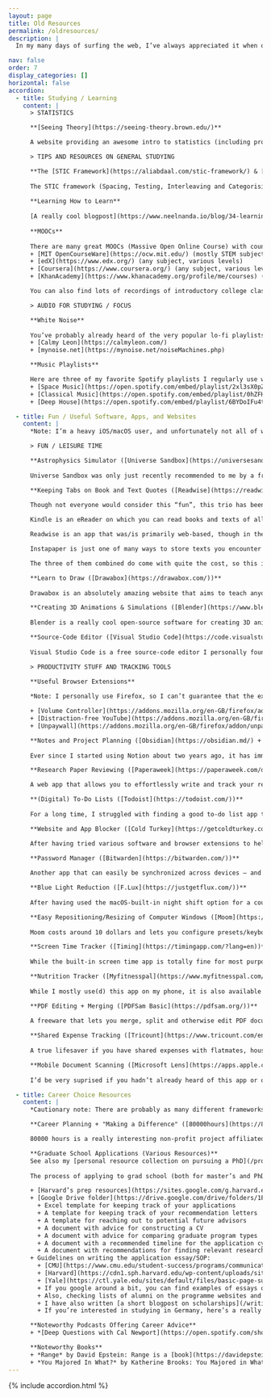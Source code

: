 ```yaml
---
layout: page
title: Old Resources
permalink: /oldresources/
description: |
  In my many days of surfing the web, I’ve always appreciated it when other people shared the resources they personally found noteworthy or useful. With this page, I want to help keep this trend alive!

nav: false
order: 7
display_categories: []
horizontal: false
accordion: 
  - title: Studying / Learning
    content: |
      > STATISTICS

      **[Seeing Theory](https://seeing-theory.brown.edu/)**

      A website providing an awesome intro to statistics (including probability theory, bayesian inference, regression analysis, etc.), free of charge and with very pretty visuals! Especially useful for all of you undergrad social science students :-)

      > TIPS AND RESOURCES ON GENERAL STUDYING

      **The [STIC Framework](https://aliabdaal.com/stic-framework/) & [Anki](https://ankiweb.net/about)**
      
      The STIC framework (Spacing, Testing, Interleaving and Categorising) provides an effective approach to studying of any kind, although it is most useful for subjects heavy in rote learning (e.g., medicine or neuroscience). I was first introduced to it by Ali Abdaal, which is why I linked to his webpage, but there are many other resources out there that explain the concept further/in a different way.When I first started studying for university, like many others, I resorted to lots of trivial summarizing, highlighting and re-reading (AKA busy work), which is a terribly ineffective approach. If you find yourself in a similar situation, I highly recommend having a look at the framework!Closely related is the (free) software Anki: It lets you create various types of flashcards that can be synchronized between devices. It also comes with customizable settings which allow you to fight your forgetting curve with just a little daily effort once you've set up your flashcards.
      
      **Learning How to Learn**
      
      [A really cool blogpost](https://www.neelnanda.io/blog/34-learning) by someone called Neel Nanda on how you can improve your own learning, also outside of the university or school context. While the STIC framework is especially helpful for subjects heavy in rote learning, Neel’s text is also great for studying STEM subjects, as he himself is a mathematician. It is a rather long read, but definitely worth it!
      
      **MOOCs**
      
      There are many great MOOCs (Massive Open Online Course) with countless free high-school and university-level courses readily available to anyone with an internet connection. Here are the (free) providers I myself have used in the past and would personally recommend:
      + [MIT OpenCourseWare](https://ocw.mit.edu/) (mostly STEM subjects, university-level)
      + [edX](https://www.edx.org/) (any subject, various levels)
      + [Coursera](https://www.coursera.org/) (any subject, various levels)
      + [KhanAcademy](https://www.khanacademy.org/profile/me/courses) (brilliant for mathematics, mostly high school- and first-year university-level)

      You can also find lots of recordings of introductory college classes on YouTube, for example on [Stanford’s](https://www.youtube.com/user/stanfordonline), [Harvard’s](https://www.youtube.com/user/Harvard) and MIT’s channels.

      > AUDIO FOR STUDYING / FOCUS

      **White Noise**
      
      You’ve probably already heard of the very popular lo-fi playlists on YouTube, but what I personally prefer to use are "white noise generators" as they feel less distracting. Besides plain white noise, they also let you play various other sounds such as rain or wind! Here are the two best (free) ones I’ve come across so far:
      + [Calmy Leon](https://calmyleon.com/)
      + [mynoise.net](https://mynoise.net/noiseMachines.php)

      **Music Playlists**

      Here are three of my favorite Spotify playlists I regularly use when the white noise doesn't quite cut it:
      + [Space Music](https://open.spotify.com/embed/playlist/2xl3sX0pZajy1XOogLpc5m)
      + [Classical Music](https://open.spotify.com/embed/playlist/0hZFHZ34s86OBgCHYCuv9I)
      + [Deep House](https://open.spotify.com/embed/playlist/6BYDoIFu4t3g9wW2VMHXCN)

  - title: Fun / Useful Software, Apps, and Websites
    content: |
      *Note: I’m a heavy iOS/macOS user, and unfortunately not all of what I listed below is available for Windows/Android.*

      > FUN / LEISURE TIME

      **Astrophysics Simulator ([Universe Sandbox](https://universesandbox.com/))**
      
      Universe Sandbox was only just recently recommended to me by a friend, and it is absolutely amazing! It costs around 30 bucks, but comes with (literally) astronomical power – you can simulate pretty much any event that could technically take place in the observable universe (e.g., letting stars collide, changing the trajectory of earth, replacing our sun with a larger one, etc.). Enjoy!

      **Keeping Tabs on Book and Text Quotes ([Readwise](https://readwise.io/) + [Kindle](https://www.amazon.com/kindle-dbs/fd/kcp/) + [Instapaper](https://www.instapaper.com/))**
      
      Though not everyone would consider this “fun”, this trio has been an absolute gamechanger for me:

      Kindle is an eReader on which you can read books and texts of all sorts.

      Readwise is an app that was/is primarily web-based, though in the meantime a mobile version of it was also added. Whenever you highlight something while reading a PDF, eBook, etc., the quote is stored in a database. Depending on your own personal settings, you will then receive emails containing a few of your highlights from said database, randomly selected. You can also do daily reviews of these highlights, and most importantly, you can link your entire Kindle library.

      Instapaper is just one of many ways to store texts you encounter on the web “for later reading”. You can also annotate and highlight digital texts in the app.

      The three of them combined do come with quite the cost, so this is really more of a “nice to have” if you like taking notes and following up on readings in particular.

      **Learn to Draw ([Drawabox](https://drawabox.com/))**
      
      Drawabox is an absolutely amazing website that aims to teach anyone the basics of drawing (for free). Though it will make you want to quit many times throughout the process, it's a great learning resource, and I have not found anything else like it out there!

      **Creating 3D Animations & Simulations ([Blender](https://www.blender.org/))**
      
      Blender is a really cool open-source software for creating 3D animations and simulations. Though I haven’t gotten beyond taking a first look, it has been recommended to me by multiple people.

      **Source-Code Editor ([Visual Studio Code](https://code.visualstudio.com/))**
      
      Visual Studio Code is a free source-code editor I personally found to be very noob-friendly and easy to use. I’m sure there are others that hate it, but if you’re on the lookout for such a software, I’d give it a try!

      > PRODUCTIVITY STUFF AND TRACKING TOOLS

      **Useful Browser Extensions**
      
      *Note: I personally use Firefox, so I can’t guarantee that the extensions below are also available on Chrome/Safari/IE/etc.*

      + [Volume Controller](https://addons.mozilla.org/en-GB/firefox/addon/600-sound-volume/?utm_content=search&utm_medium=referral&utm_source=addons.mozilla.org): Allows you to boost/decrease the volume of all web content that offers volume control – has way more range/flexibility than the in-built version of most systems
      + [Distraction-free YouTube](https://addons.mozilla.org/en-GB/firefox/addon/df-youtube/?utm_content=search&utm_medium=referral&utm_source=addons.mozilla.org): A brilliant extension that lets you hide the recommendation bar, homepage feed and other parts of YouTube. No more going down the rabbithole!
      + [Unpaywall](https://addons.mozilla.org/en-GB/firefox/addon/unpaywall/?utm_content=search&utm_medium=referral&utm_source=addons.mozilla.org): Basically a Sci-Hub “to go” – whenever you visit a webpage with a research paper embedded in it, it tells you whether and where there is a free PDF version of the document available.

      **Notes and Project Planning ([Obsidian](https://obsidian.md/) + [Notion](https://www.notion.so/))**
      
      Ever since I started using Notion about two years ago, it has immensely helped me with curating my “digital garden”. While it does take quite a while to get all your systems and templates set up, once you have everything running, taking notes and keeping track of projects just becomes so much easier. I have recently switched to using Obisidian for various reasons – I might write up a detailed comparison of the two of them at some point.

      **Research Paper Reviewing ([Paperaweek](https://paperaweek.com/dashboard))**

      A web app that allows you to effortlessly write and track your research paper reviews, also completely free. Credit goes to [Eshed Margalit](https://eshedmargalit.com/).

      **(Digital) To-Do Lists ([Todoist](https://todoist.com/))**
      
      For a long time, I struggled with finding a good to-do list app that is synchronisable between devices and systems while also cheap and easy to use. Ultimately, Todoist was the one I settled on, and it works really well for me. Anything between crazy-level-organised and “I just want to be able to quickly jot down to-dos on the run” is feasible with it.

      **Website and App Blocker ([Cold Turkey](https://getcoldturkey.com/))**

      After having tried various software and browser extensions to help me stay away from distractions while working or studying, the one I found to be best – by far – was Cold Turkey. Its only downside is that it can solely be installed on laptops/desktop computers and not your phone.

      **Password Manager ([Bitwarden](https://bitwarden.com/))**
      
      Another app that can easily be synchronized across devices – and it’s open source, very low cost, as well as simple to use.

      **Blue Light Reduction ([F.Lux](https://justgetflux.com/))**
      
      After having used the macOS-built-in night shift option for a couple of years, I recently discovered f.lux. It’s free and really simple – you configure your location and waking up time, and the brightness and blue light of your display will then automatically decrease/increase as the day progresses.

      **Easy Repositioning/Resizing of Computer Windows ([Moom](https://manytricks.com/moom/))**
      
      Moom costs around 10 dollars and lets you configure presets/keyboard shortcuts for certain window arrangements and resizings. While this may not sound like a big deal, it is insanely helpful if you’re working with multiple screens or just often need to have multiple tabs open side-by-side. It has certainly saved me a lot of nerves and time over the years!

      **Screen Time Tracker ([Timing](https://timingapp.com/?lang=en))**
      
      While the built-in screen time app is totally fine for most purposes, I like Timing for its abilities in creating your own categories (e.g. “work”, “leisure time”, etc.) and automatically receiving in-depth reports and analyses on your device usage. It does run on a subscription model, which I don’t particularly like, but I have been able to take away a lot from the benefits that come with the app.

      **Nutrition Tracker ([Myfitnesspal](https://www.myfitnesspal.com/))**
      
      While I mostly use(d) this app on my phone, it is also available as a browser-based tool. It’s free, and its barcode scanner is far superior compared to all others I have encountered – you can find almost any product by simply hovering your camera over its barcode. I think it is fairly obvious what you use it for: It helps with tracking nutritional values of products and your overall diet (as well as burning of calories, though I don’t think that function is particularly accurate). While I don’t use it consistently, it is definitely the app I resort to whenever needed.

      **PDF Editing + Merging ([PDFSam Basic](https://pdfsam.org/))**
      
      A freeware that lets you merge, split and otherwise edit PDF documents. There is a lot of other freeware out there that accomplishes the same tasks, but this one has been working well for me!

      **Shared Expense Tracking ([Tricount](https://www.tricount.com/en/))**
      
      A true lifesaver if you have shared expenses with flatmates, housemates, or any other kind of mates. Makes it really easy to track who owes who how much. Also available as a mobile app and very easy to use!

      **Mobile Document Scanning ([Microsoft Lens](https://apps.apple.com/ch/app/microsoft-office-lens-pdf-scan/id975925059))**
      
      I’d be very suprised if you hadn’t already heard of this app or one of its competitors, but just to make sure: Microsoft Lens is a mobile app that lets you scan any kind of document with your phone/tablet camera, converting what you captured into a desired format. Anything from PDF to PPT and JPEG is possible!

  - title: Career Choice Resources
    content: |
      *Cautionary note: There are probably as many different frameworks and approaches to careers as there are people in the world. I do not claim that the information below will lead you to the “one right answer”. However, these are resources I personally found helpful in the past to reflect on my values and career decisions.*

      **Career Planning + "Making a Difference" ([80000hours](https://80000hours.org/))**

      80000 hours is a really interesting non-profit project affiliated with University of Oxford's Future of Humanity Institute and the Oxford Uehiro Centre for Practical Ethics. The name stems from a simple calculation: 40 years times 50 weeks times 40 hours equals 80000 hours of work within a “standard” lifespan. The project publishes a lot of articles revolving around which pressing problems around the world may make the most sense to tackle right now, and how so. If you don’t shy away from reading long texts, this is a great webpage to have a look at. However, I want to emphasize that "career planning" (if there even is such a thing) goes beyond just pure self-reflection and thinking; in my experience, gathering experiences and impressions in various places and ways is crucial, which is what the people behind 80000 hours also highlight.

      **Graduate School Applications (Various Resources)**
      See also my [personal resource collection on pursuing a PhD](/projects/phd-resources/)!
      
      The process of applying to grad school (both for master’s and PhD programs) can be a confusing one, especially if you’re an international student. As I myself am still in the process of figuring it all out, I can’t give much personal advice, so instead, I’ll link other people's resources/”tricks” I have made use of:

      + [Harvard’s prep resources](https://sites.google.com/g.harvard.edu/p-prep/resources) (e.g., how to write a research statement, application checklist, etc.)
      + [Google Drive folder](https://drive.google.com/drive/folders/1FclFPweLMhncElGJ4st7o1kR-TrN9PNW) with various guidelines and tips, created by people from the University of Texas:
        + Excel template for keeping track of your applications
        + A template for keeping track of your recommendation letters
        + A template for reaching out to potential future advisors
        + A document with advice for constructing a CV
        + A document with advice for comparing graduate program types
        + A document with a recommended timeline for the application cycle
        + A document with recommendations for finding relevant research jobs and internship
      + Guidelines on writing the application essay/SOP:
        + [CMU](https://www.cmu.edu/student-success/programs/communication-support/index.html)
        + [Harvard](https://cdn1.sph.harvard.edu/wp-content/uploads/sites/36/2016/06/Writing-a-Graduate-School-Application-Essay-Guide_Nov-20151.pdf)
        + [Yale](https://ctl.yale.edu/sites/default/files/basic-page-supplementary-materials-files/writing_personal_statements_for_graduate_school.pdf)
        + If you google around a bit, you can find examples of essays of people that were admitted to top schools, such as [this one](https://docs.google.com/document/d/1zDZN_yNtrAlMZWDtW2-IC2iZ_jR6kXIEM4zm4Jh8Ft8/edit) by Tiffany Tseng (MIT)
        + Also, checking lists of alumni on the programme websites and searching those people on LinkedIn/Twitter can give you an idea of what background some of the people that were admitted have. Sometimes messaging them also works, but be mindful of boundaries!
        + I have also written [a short blogpost on scholarships](/writings/2021/international-scholarships-for-swiss-students/), which is mostly aimed at Swiss students interested in international merit-based scholarships. The general process of applying to scholarships is also covered, though.
        + If you’re interested in studying in Germany, here’s a really [great overview of all available scholarships](https://www2.daad.de/deutschland/stipendium/datenbank/en/21148-scholarship-database/?daad=&detail=50026200&intention=&origin=&page=1&q=&status=&subjectGrps=).

      **Noteworthy Podcasts Offering Career Advice**
      + *[Deep Questions with Cal Newport](https://open.spotify.com/show/0e9lFr3AdJByoBpM6tAbxD?nd=1&si=-wMga1myS0yn8lElGKgTBw)* is a podcast I find brilliant not only for effective time use at work, but also in terms of time use for meaningful spending of your free time. I highly recommend giving it a listen! For starters, some of his shorter "Habit Tune-Up" episodes might be best: There, he directly answers questions from the audience which always come with great concrete examples of time-management or attention issues. His frameworks of "deep work" and "deep life" can add great value if you generally enjoy structuring your days or think you might profit from such an approach.

      **Noteworthy Books**
      + *Range* by David Epstein: Range is a [book](https://davidepstein.com/the-range/) about what constitutes generalists and specialists in this day and age, picking up on what the two "types" bring to the table in the career marketplace. It includes lots of interesting stories and anecdotes and is generally a pleasant as well as insightful read.
      + *You Majored In What?* by Katherine Brooks: You Majored in What? is a career-guide-type [book](https://www.penguinrandomhouse.com/books/304343/you-majored-in-what-by-katharine-brooks/) including insights, advice, and career-related questions as food for thought. It also brilliantly discusses how your college major does not define your career trajectory, which may be of use to any of you with broader, multi-disciplinary career (and free-time) interests.
---
```

{% include accordion.html %}
